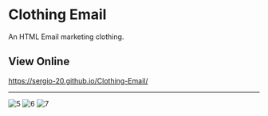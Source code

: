 # Clothing Email
 An HTML Email marketing clothing.

## View Online
https://sergio-20.github.io/Clothing-Email/
___

![5](https://user-images.githubusercontent.com/29030325/64139462-d7836d00-cdb5-11e9-9f13-eace168d3b23.png)
![6](https://user-images.githubusercontent.com/29030325/64139463-d7836d00-cdb5-11e9-8af3-fe0d6a1a0118.png)
![7](https://user-images.githubusercontent.com/29030325/64139465-d7836d00-cdb5-11e9-96bc-17b417c51107.png)
